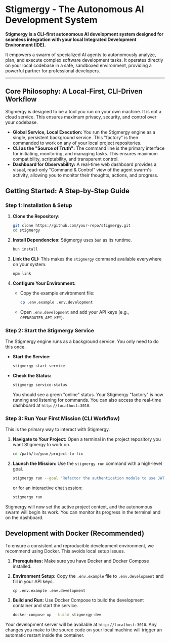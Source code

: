 # Stigmergy - The Autonomous AI Development System

**Stigmergy is a CLI-first autonomous AI development system designed for seamless integration with your local Integrated Development Environment (IDE).**

It empowers a swarm of specialized AI agents to autonomously analyze, plan, and execute complex software development tasks. It operates directly on your local codebase in a safe, sandboxed environment, providing a powerful partner for professional developers.

---

## Core Philosophy: A Local-First, CLI-Driven Workflow

Stigmergy is designed to be a tool you run on your own machine. It is not a cloud service. This ensures maximum privacy, security, and control over your codebase.

*   **Global Service, Local Execution:** You run the Stigmergy engine as a single, persistent background service. This "factory" is then commanded to work on any of your local project repositories.
*   **CLI as the "Source of Truth":** The command line is the primary interface for initiating, monitoring, and managing tasks. This ensures maximum compatibility, scriptability, and transparent control.
*   **Dashboard for Observability:** A real-time web dashboard provides a visual, read-only "Command & Control" view of the agent swarm's activity, allowing you to monitor their thoughts, actions, and progress.

## Getting Started: A Step-by-Step Guide

### Step 1: Installation & Setup

1.  **Clone the Repository:**
    ```bash
    git clone https://github.com/your-repo/stigmergy.git
    cd stigmergy
    ```

2.  **Install Dependencies:** Stigmergy uses `bun` as its runtime.
    ```bash
    bun install
    ```

3.  **Link the CLI:** This makes the `stigmergy` command available everywhere on your system.
    ```bash
    npm link
    ```

4.  **Configure Your Environment:**
    *   Copy the example environment file:
        ```bash
        cp .env.example .env.development
        ```
    *   Open `.env.development` and add your API keys (e.g., `OPENROUTER_API_KEY`).

### Step 2: Start the Stigmergy Service

The Stigmergy engine runs as a background service. You only need to do this once.

*   **Start the Service:**
    ```bash
    stigmergy start-service
    ```
*   **Check the Status:**
    ```bash
    stigmergy service-status
    ```
    You should see a green "online" status. Your Stigmergy "factory" is now running and listening for commands. You can also access the real-time dashboard at `http://localhost:3010`.

### Step 3: Run Your First Mission (CLI Workflow)

This is the primary way to interact with Stigmergy.

1.  **Navigate to Your Project:** Open a terminal in the project repository you want Stigmergy to work on.
    ```bash
    cd /path/to/your/project-to-fix
    ```

2.  **Launch the Mission:** Use the `stigmergy run` command with a high-level goal.
    ```bash
    stigmergy run --goal "Refactor the authentication module to use JWT instead of session cookies."
    ```
    or for an interactive chat session:
    ```bash
    stigmergy run
    ```

Stigmergy will now set the active project context, and the autonomous swarm will begin its work. You can monitor its progress in the terminal and on the dashboard.

## Development with Docker (Recommended)

To ensure a consistent and reproducible development environment, we recommend using Docker. This avoids local setup issues.

1.  **Prerequisites:** Make sure you have Docker and Docker Compose installed.

2.  **Environment Setup:** Copy the `.env.example` file to `.env.development` and fill in your API keys.
    ```bash
    cp .env.example .env.development
    ```

3.  **Build and Run:** Use Docker Compose to build the development container and start the service.
    ```bash
    docker-compose up --build stigmergy-dev
    ```

Your development server will be available at `http://localhost:3010`. Any changes you make to the source code on your local machine will trigger an automatic restart inside the container.